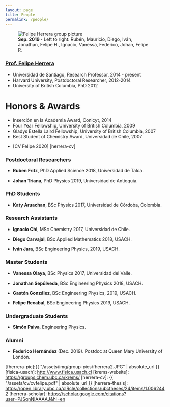 ```yaml
---
layout: page
title: People
permalink: /people/ 
---
```



<figure>
  <img src="{{absolute_url}}/assets/img/group-sep-2019.jpg" alt="Felipe Herrera group picture"/>
  <figcaption><strong>Sep. 2019 </strong>- Left to right: Rubén, Mauricio, Diego, Iván, Jonathan, Felipe H., Ignacio, Vanessa, Federico, Johan, Felipe R. </figcaption>
</figure>




### [Prof. Felipe Herrera](/about/) 

 - Universidad de Santiago, Research Professor, 2014 - present
 - Harvard University, Postdoctoral Researcher, 2012-2014
 - University of British Columbia, PhD 2012
  
# Honors & Awards
 
 - Inserción en la Academia Award, Conicyt, 2014
 - Four Year Fellowship, University of British Columbia, 2009
 - Gladys Estella Laird Fellowship, University of British Columbia, 2007
 - Best Student of Chemistry Award, Universidad de Chile, 2007
 
 
 * [CV Felipe 2020] [herrera-cv]
 


### Postdoctoral Researchers

* **Ruben Fritz**, PhD Applied Science 2018, Universidad de Talca. 

* **Johan Triana**, PhD Physics 2019, Universidad de Antioquia. 


### PhD Students

* **Katy Aruachan**, BSc Physics 2017, Universidad de Córdoba, Colombia.


### Research Assistants

* **Ignacio Chi**, MSc Chemistry 2017, Universidad de Chile.

* **Diego Carvajal**, BSc Applied Mathematics 2018, USACH.

* **Iván Jara**, BSc Engineering Physics, 2019, USACH.


### Master Students

* **Vanessa Olaya**, BSc Physics 2017, Universidad del Valle.

* **Jonathan Sepúlveda**, BSc Engineering Physics 2018, USACH.

* **Gastón González**, BSc Engineering Physics, 2019, USACH.

* **Felipe Recabal**, BSc Engineering Physics 2019, USACH.


### Undergraduate Students 

* **Simón Paiva**, Engineering Physics.

### Alumni

* **Federico Hernández** (Dec. 2019). Postdoc at Queen Mary University of London.



[fherrera-pic]:{{ "/assets/img/group-pics/fherrera2.JPG" | absolute_url }} 
[fisica-usach]: http://www.fisica.usach.cl
[krems-website]: https://groups.chem.ubc.ca/krems/ 
[herrera-cv]: {{ "/assets/cv/cvfelipe.pdf" | absolute_url }}
[herrera-thesis]: https://open.library.ubc.ca/cIRcle/collections/ubctheses/24/items/1.0062442
[herrera-scholar]: https://scholar.google.com/citations?user=PJSqnNIAAAAJ&hl=en


